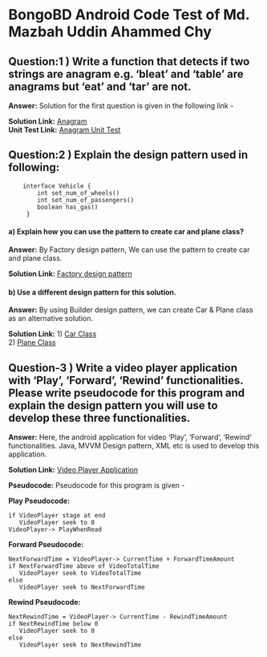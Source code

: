 # BongoBD Android Code Test of Md. Mazbah Uddin Ahammed Chy 


## Question:1 ) Write a function that detects if two strings are anagram e.g. ‘bleat’ and ‘table’ are anagrams but ‘eat’ and ‘tar’ are not.

**Answer:** Solution for the first question is given in the following link -

  **Solution Link:** [Anagram]( Anagram.java )      
  **Unit Test Link:** [Anagram Unit Test](AnagramUnitTest.java )
  
  

## Question:2 ) Explain the design pattern used in following:

        interface Vehicle {
            int set_num_of_wheels()
            int set_num_of_passengers()
            boolean has_gas()
         }
         
#### a) Explain how you can use the pattern to create car and plane class?
**Answer:**  By Factory design pattern, We can use the pattern to create car and plane class.
  
  **Solution Link:** [Factory design pattern](FactoryDesignPattern.java)
  
#### b) Use a different design pattern for this solution.
**Answer:** By using Builder design pattern, we can create Car & Plane class as an alternative solution. 

  **Solution Link:** 1) [Car Class](Car.java)  
                     2) [Plane Class](Plane.java)
   
   
   
 
## Question-3 ) Write a video player application with ‘Play’, ‘Forward’, ‘Rewind’ functionalities. Please write pseudocode for this program and explain the design pattern you will use to develop these three functionalities.
 
**Answer:** Here, the android application for video ‘Play’, ‘Forward’, ‘Rewind’ functionalities. Java, MVVM Design pattern, XML etc is used to develop this application.
  
  **Solution Link:** [Video Player Application](TestBongoBD.git)

  **Pseudocode:** Pseudocode for this program is given -
  
  **Play Pseudocode:**

    if VideoPlayer stage at end
       VideoPlayer seek to 0
    VideoPlayer-> PlayWhenRead

  **Forward Pseudocode:**

    NextForwardTime = VideoPlayer-> CurrentTime + ForwardTimeAmount
    if NextForwardTime above of VideoTotalTime
       VideoPlayer seek to VideoTotalTime
    else
       VideoPlayer seek to NextForwardTime

  **Rewind Pseudocode:**

    NextRewindTime = VideoPlayer-> CurrentTime - RewindTimeAmount
    if NextRewindTime below 0
       VideoPlayer seek to 0
    else
       VideoPlayer seek to NextRewindTime

